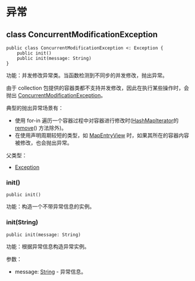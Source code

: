# 异常

## class ConcurrentModificationException

```cangjie
public class ConcurrentModificationException <: Exception {
    public init()
    public init(message: String)
}
```

功能：并发修改异常类。当函数检测到不同步的并发修改，抛出异常。

由于 collection 包提供的容器类都不支持并发修改，因此在执行某些操作时，会抛出 [ConcurrentModificationException](collection_package_exception.md#class-concurrentmodificationexception)。

典型的抛出异常场景有：

- 使用 for-in 遍历一个容器过程中对容器进行修改时([HashMapIterator](collection_package_class.md#class-hashmapiteratork-v-where-k--hashable--equatablek)的[remove](../../posix/posix_package_api/posix_package_funcs.md#func-removestring-deprecated)() 方法除外)。
- 在使用声明周期较短的类型，如 [MapEntryView](collection_package_interface.md#interface-mapentryviewk-v) 时，如果其所在的容器内容被修改，也会抛出异常。

父类型：

- [Exception](../../core/core_package_api/core_package_exceptions.md#class-exception)

### init()

```cangjie
public init()
```

功能：构造一个不带异常信息的实例。

### init(String)

```cangjie
public init(message: String)
```

功能：根据异常信息构造异常实例。

参数：

- message: [String](../../core/core_package_api/core_package_structs.md#struct-string) - 异常信息。
